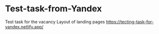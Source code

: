 # Test-task-from-Yandex
Test task for the vacancy Layout of landing pages
https://tecting-task-for-yandex.netlify.app/
